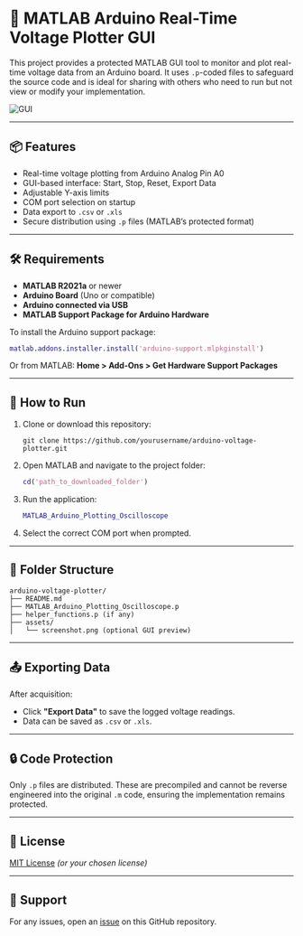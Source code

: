 
# 🔌 MATLAB Arduino Real-Time Voltage Plotter GUI

This project provides a protected MATLAB GUI tool to monitor and plot real-time voltage data from an Arduino board. It uses `.p`-coded files to safeguard the source code and is ideal for sharing with others who need to run but not view or modify your implementation.

![GUI](assets/MATLAB_Arduino_Plotting.png)

---

## 📦 Features

- Real-time voltage plotting from Arduino Analog Pin A0
- GUI-based interface: Start, Stop, Reset, Export Data
- Adjustable Y-axis limits
- COM port selection on startup
- Data export to `.csv` or `.xls`
- Secure distribution using `.p` files (MATLAB’s protected format)

---

## 🛠 Requirements

- **MATLAB R2021a** or newer
- **Arduino Board** (Uno or compatible)
- **Arduino connected via USB**
- **MATLAB Support Package for Arduino Hardware**

To install the Arduino support package:
```matlab
matlab.addons.installer.install('arduino-support.mlpkginstall')
```

Or from MATLAB: **Home > Add-Ons > Get Hardware Support Packages**

---

## 🚀 How to Run

1. Clone or download this repository:
   ```
   git clone https://github.com/yourusername/arduino-voltage-plotter.git
   ```

2. Open MATLAB and navigate to the project folder:
   ```matlab
   cd('path_to_downloaded_folder')
   ```

3. Run the application:
   ```matlab
   MATLAB_Arduino_Plotting_Oscilloscope
   ```

4. Select the correct COM port when prompted.

---

## 📁 Folder Structure

```
arduino-voltage-plotter/
├── README.md
├── MATLAB_Arduino_Plotting_Oscilloscope.p
├── helper_functions.p (if any)
├── assets/
│   └── screenshot.png (optional GUI preview)
```

---

## 📤 Exporting Data

After acquisition:
- Click **"Export Data"** to save the logged voltage readings.
- Data can be saved as `.csv` or `.xls`.

---

## 🔒 Code Protection

Only `.p` files are distributed. These are precompiled and cannot be reverse engineered into the original `.m` code, ensuring the implementation remains protected.

---

## 📄 License

[MIT License](LICENSE) *(or your chosen license)*

---

## 🙋 Support

For any issues, open an [issue](https://github.com/yourusername/arduino-voltage-plotter/issues) on this GitHub repository.

